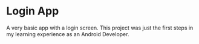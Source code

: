 # Login App
A very basic app with a login screen. This project was just the first steps in my learning experience as an Android Developer.
